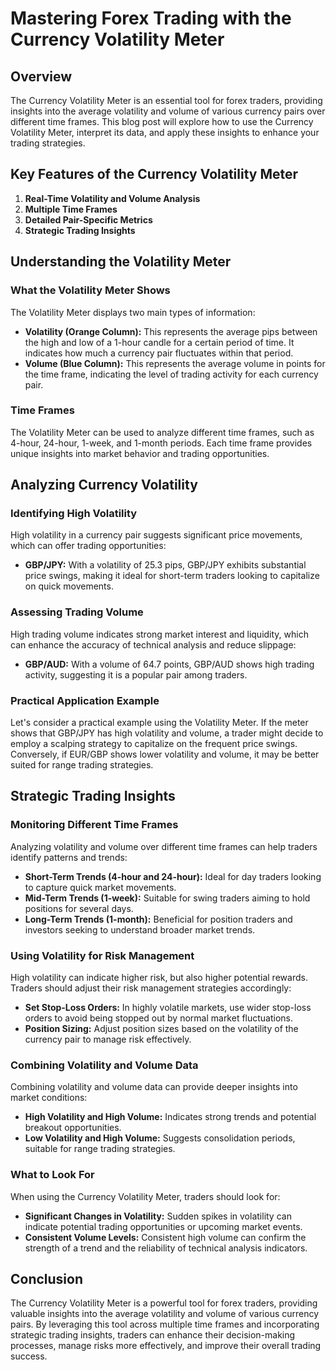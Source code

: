# Mastering Forex Trading with the Currency Volatility Meter

## Overview
The Currency Volatility Meter is an essential tool for forex traders, providing insights into the average volatility and volume of various currency pairs over different time frames. This blog post will explore how to use the Currency Volatility Meter, interpret its data, and apply these insights to enhance your trading strategies.

## Key Features of the Currency Volatility Meter

1. **Real-Time Volatility and Volume Analysis**
2. **Multiple Time Frames**
3. **Detailed Pair-Specific Metrics**
4. **Strategic Trading Insights**

## Understanding the Volatility Meter

### What the Volatility Meter Shows
The Volatility Meter displays two main types of information:
- **Volatility (Orange Column):** This represents the average pips between the high and low of a 1-hour candle for a certain period of time. It indicates how much a currency pair fluctuates within that period.
- **Volume (Blue Column):** This represents the average volume in points for the time frame, indicating the level of trading activity for each currency pair.

### Time Frames
The Volatility Meter can be used to analyze different time frames, such as 4-hour, 24-hour, 1-week, and 1-month periods. Each time frame provides unique insights into market behavior and trading opportunities.

## Analyzing Currency Volatility

### Identifying High Volatility
High volatility in a currency pair suggests significant price movements, which can offer trading opportunities:
- **GBP/JPY:** With a volatility of 25.3 pips, GBP/JPY exhibits substantial price swings, making it ideal for short-term traders looking to capitalize on quick movements.

### Assessing Trading Volume
High trading volume indicates strong market interest and liquidity, which can enhance the accuracy of technical analysis and reduce slippage:
- **GBP/AUD:** With a volume of 64.7 points, GBP/AUD shows high trading activity, suggesting it is a popular pair among traders.

### Practical Application Example
Let's consider a practical example using the Volatility Meter. If the meter shows that GBP/JPY has high volatility and volume, a trader might decide to employ a scalping strategy to capitalize on the frequent price swings. Conversely, if EUR/GBP shows lower volatility and volume, it may be better suited for range trading strategies.

## Strategic Trading Insights

### Monitoring Different Time Frames
Analyzing volatility and volume over different time frames can help traders identify patterns and trends:
- **Short-Term Trends (4-hour and 24-hour):** Ideal for day traders looking to capture quick market movements.
- **Mid-Term Trends (1-week):** Suitable for swing traders aiming to hold positions for several days.
- **Long-Term Trends (1-month):** Beneficial for position traders and investors seeking to understand broader market trends.

### Using Volatility for Risk Management
High volatility can indicate higher risk, but also higher potential rewards. Traders should adjust their risk management strategies accordingly:
- **Set Stop-Loss Orders:** In highly volatile markets, use wider stop-loss orders to avoid being stopped out by normal market fluctuations.
- **Position Sizing:** Adjust position sizes based on the volatility of the currency pair to manage risk effectively.

### Combining Volatility and Volume Data
Combining volatility and volume data can provide deeper insights into market conditions:
- **High Volatility and High Volume:** Indicates strong trends and potential breakout opportunities.
- **Low Volatility and High Volume:** Suggests consolidation periods, suitable for range trading strategies.

### What to Look For
When using the Currency Volatility Meter, traders should look for:
- **Significant Changes in Volatility:** Sudden spikes in volatility can indicate potential trading opportunities or upcoming market events.
- **Consistent Volume Levels:** Consistent high volume can confirm the strength of a trend and the reliability of technical analysis indicators.

## Conclusion

The Currency Volatility Meter is a powerful tool for forex traders, providing valuable insights into the average volatility and volume of various currency pairs. By leveraging this tool across multiple time frames and incorporating strategic trading insights, traders can enhance their decision-making processes, manage risks more effectively, and improve their overall trading success.
